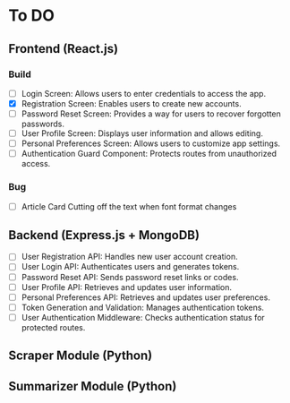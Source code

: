 # To DO

## Frontend (React.js)
### Build
- [ ] Login Screen: Allows users to enter credentials to access the app.
- [x] Registration Screen: Enables users to create new accounts.
- [ ] Password Reset Screen: Provides a way for users to recover forgotten passwords.
- [ ] User Profile Screen: Displays user information and allows editing.
- [ ] Personal Preferences Screen: Allows users to customize app settings.
- [ ] Authentication Guard Component: Protects routes from unauthorized access.

### Bug
- [ ] Article Card Cutting off the text when font format changes

## Backend (Express.js + MongoDB)
- [ ] User Registration API: Handles new user account creation.
- [ ] User Login API: Authenticates users and generates tokens.
- [ ] Password Reset API: Sends password reset links or codes.
- [ ] User Profile API: Retrieves and updates user information.
- [ ] Personal Preferences API: Retrieves and updates user preferences.
- [ ] Token Generation and Validation: Manages authentication tokens.
- [ ] User Authentication Middleware: Checks authentication status for protected routes.

## Scraper Module (Python)

## Summarizer Module (Python)
